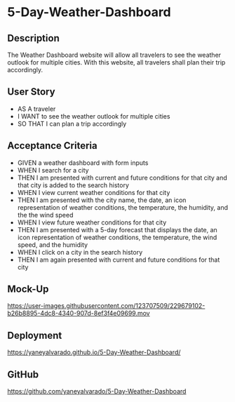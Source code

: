# 5-Day-Weather-Dashboard

## Description
The Weather Dashboard website will allow all travelers to see the weather outlook for multiple cities.
With this website, all travelers shall plan their trip accordingly. 

## User Story
- AS A traveler
- I WANT to see the weather outlook for multiple cities
- SO THAT I can plan a trip accordingly

## Acceptance Criteria
- GIVEN a weather dashboard with form inputs
- WHEN I search for a city
- THEN I am presented with current and future conditions for that city and that city is added to the search history
- WHEN I view current weather conditions for that city
- THEN I am presented with the city name, the date, an icon representation of weather conditions, the temperature, the humidity, and the the wind speed
- WHEN I view future weather conditions for that city
- THEN I am presented with a 5-day forecast that displays the date, an icon representation of weather conditions, the temperature, the wind speed, and the humidity
- WHEN I click on a city in the search history
- THEN I am again presented with current and future conditions for that city

## Mock-Up
https://user-images.githubusercontent.com/123707509/229679102-b26b8895-4dc8-4340-907d-8ef3f4e09699.mov

## Deployment
https://yaneyalvarado.github.io/5-Day-Weather-Dashboard/

## GitHub
https://github.com/yaneyalvarado/5-Day-Weather-Dashboard